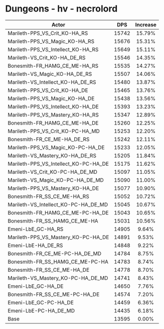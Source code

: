 # Dungeons - hv - necrolord
| Actor | DPS | Increase |
|---|:---:|:---:|
|Marileth-PPS_VS_Crit_KO-HA_RS|15742|15.79%|
|Marileth-PPS_VS_Magic_KO-HA_RS|15676|15.31%|
|Marileth-PPS_VS_Intellect_KO-HA_RS|15649|15.11%|
|Marileth-VS_Crit_KO-HA_DE_RS|15546|14.35%|
|Bonesmith-FR_HAMG_CE_ME-HA_RS|15535|14.27%|
|Marileth-VS_Magic_KO-HA_DE_RS|15507|14.06%|
|Marileth-VS_Intellect_KO-HA_DE_RS|15480|13.87%|
|Marileth-PPS_VS_Crit_KO-HA_DE|15465|13.76%|
|Marileth-PPS_VS_Magic_KO-HA_DE|15438|13.56%|
|Marileth-PPS_VS_Intellect_KO-HA_DE|15393|13.23%|
|Marileth-PPS_VS_Mastery_KO-HA_RS|15347|12.89%|
|Bonesmith-FR_HAMG_CE_ME-HA_DE|15260|12.25%|
|Marileth-PPS_VS_Crit_KO-PC-HA_MD|15253|12.20%|
|Bonesmith-FR_CE_ME-HA_DE_RS|15242|12.11%|
|Marileth-PPS_VS_Magic_KO-PC-HA_DE|15233|12.05%|
|Marileth-VS_Mastery_KO-HA_DE_RS|15205|11.84%|
|Marileth-PPS_VS_Intellect_KO-PC-HA_DE|15175|11.62%|
|Marileth-VS_Crit_KO-PC-HA_DE_MD|15097|11.05%|
|Marileth-VS_Magic_KO-PC-HA_DE_MD|15090|11.00%|
|Marileth-PPS_VS_Mastery_KO-HA_DE|15077|10.90%|
|Bonesmith-FR_SS_CE_ME-HA_RS|15052|10.72%|
|Marileth-VS_Intellect_KO-PC-HA_DE_MD|15045|10.67%|
|Bonesmith-FR_HAMG_CE_ME-PC-HA_DE|15043|10.65%|
|Bonesmith-FR_SS_HAMG_CE_ME-HA|15031|10.56%|
|Emeni-LbE_GC-HA_RS|14905|9.64%|
|Marileth-PPS_VS_Mastery_KO-PC-HA_DE|14891|9.53%|
|Emeni-LbE-HA_DE_RS|14848|9.22%|
|Bonesmith-FR_CE_ME-PC-HA_DE_MD|14784|8.75%|
|Bonesmith-FR_SS_HAMG_CE_ME-PC-HA|14783|8.74%|
|Bonesmith-FR_SS_CE_ME-HA_DE|14778|8.70%|
|Marileth-VS_Mastery_KO-PC-HA_DE_MD|14741|8.43%|
|Emeni-LbE_GC-HA_DE|14650|7.76%|
|Bonesmith-FR_SS_CE_ME-PC-HA_DE|14574|7.20%|
|Emeni-LbE_GC-PC-HA_DE|14459|6.36%|
|Emeni-LbE-PC-HA_DE_MD|14435|6.18%|
|Base|13595|0.00%|
